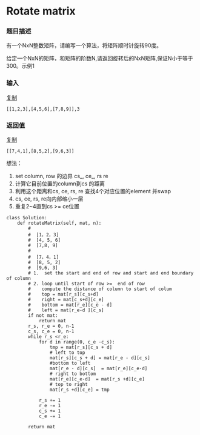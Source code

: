 # Rotate matrix



### 题目描述

有一个NxN整数矩阵，请编写一个算法，将矩阵顺时针旋转90度。

给定一个NxN的矩阵，和矩阵的阶数N,请返回旋转后的NxN矩阵,保证N小于等于300。示例1

### 输入

[复制](javascript:void%280%29;)

```text
[[1,2,3],[4,5,6],[7,8,9]],3 
```

### 返回值

[复制](javascript:void%280%29;)

```text
[[7,4,1],[8,5,2],[9,6,3]]
```

想法：

1. set column, row 的边界 cs_, ce_, rs re
2. 计算它目前位置的column到cs 的距离
3. 利用这个距离和cs, ce, rs, re 查找4个对应位置的element 并swap
4. cs, ce, rs, re向内部缩小一层
5. 重复2~4直到cs &gt;= ce位置

```text
class Solution:
    def rotateMatrix(self, mat, n):
        #
        #  [1，2，3]
        #  [4, 5, 6]
        #  [7,8, 9]
        #
        #  [7，4，1]
        #  [8, 5, 2]
        #  [9,6, 3]
        # 1.  set the start and end of row and start and end boundary of column
        # 2. loop until start of row >=  end of row
        #    compute the distance of column to start of colum
        #    top = mat[r_s][c_s+d]
        #    right = mat[c_s+d][c_e]
        #    bottom = mat[r_e][c_e - d]
        #    left = mat[r_e-d ][c_s]
        if not mat:
            return mat
        r_s, r_e = 0, n-1
        c_s, c_e = 0, n-1
        while r_s <r_e:
            for d in range(0, c_e -c_s):
                tmp = mat[r_s][c_s + d]
                # left to top
                mat[r_s][c_s + d] = mat[r_e - d][c_s] 
                #bottom to left
                mat[r_e - d][c_s]  = mat[r_e][c_e-d] 
                # right to bottom
                mat[r_e][c_e-d]  = mat[r_s +d][c_e]
                # top to right
                mat[r_s +d][c_e] = tmp

            r_s += 1
            r_e -= 1
            c_s += 1
            c_e -= 1
                
        return mat
        
            
            
```



